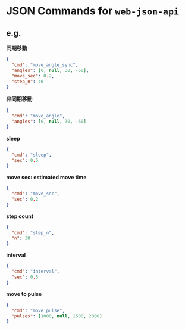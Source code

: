 # JSON Commands for `web-json-api`

## e.g.

**同期移動**
``` json
{
  "cmd": "move_angle_sync",
  "angles": [0, null, 30, -60],
  "move_sec": 0.2,
  "step_n": 40
}
```

**非同期移動**
``` json
{
  "cmd": "move_angle",
  "angles": [0, null, 30, -60]
}
```

**sleep**
``` json
{
  "cmd": "sleep",
  "sec": 0.5
}
```

**move sec: estimated move time**
``` json
{
  "cmd": "move_sec",
  "sec": 0.2
}
```

**step count**
``` json
{
  "cmd": "step_n",
  "n": 30
}
```

**interval**
``` json
{
  "cmd": "interval",
  "sec": 0.5
}
```

**move to pulse**
``` json
{
  "cmd": "move_pulse",
  "pulses": [1000, null, 1500, 2000]
}
```